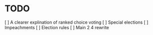 # TODO

[ ] A clearer explination of ranked choice voting 
[ ] Special elections
[ ] Impeachments
[ ] Election rules
[ ] Main 2 4 rewrite